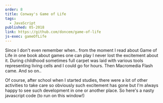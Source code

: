 ```yaml
---
order: 8
title: Conway's Game of Life
tags:
  - JavaScript
published: 05-2018
link: https://github.com/doncem/game-of-life
js-exec: gameOfLife
---
```


Since I don't even remember when.. from the moment I read about Game of Life in one book about games one can play I never lost the excitement about it. During childhood sometimes full carpet was laid with various tools representing living cells and I could go for hours. Then Macromedia Flash came. And so on..

Of course, after school when I started studies, there were a lot of other activities to take care so obviously such excitement has gone but I'm always happy to see such development in one or another place. So here's a nasty javascript code (to run on this window!)

<div id="game-of-life-container" style="position:fixed;top:0px;left:0px;display:none;">
  <canvas id="game-of-life-canvas"></canvas>
</div>

